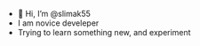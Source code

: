 - 👋 Hi, I’m @slimak55
- I am novice develeper
- Trying to learn something new, and experiment

<!---
slimak55/slimak55 is a ✨ special ✨ repository because its `README.md` (this file) appears on your GitHub profile.
You can click the Preview link to take a look at your changes.
--->
